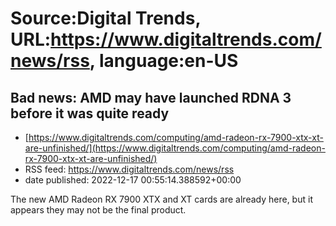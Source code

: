# Source:Digital Trends, URL:https://www.digitaltrends.com/news/rss, language:en-US

## Bad news: AMD may have launched RDNA 3 before it was quite ready
 - [https://www.digitaltrends.com/computing/amd-radeon-rx-7900-xtx-xt-are-unfinished/](https://www.digitaltrends.com/computing/amd-radeon-rx-7900-xtx-xt-are-unfinished/)
 - RSS feed: https://www.digitaltrends.com/news/rss
 - date published: 2022-12-17 00:55:14.388592+00:00

The new AMD Radeon RX 7900 XTX and XT cards are already here, but it appears they may not be the final product.

